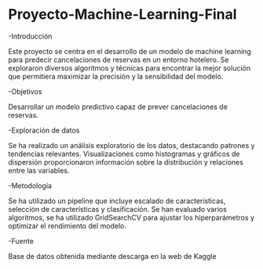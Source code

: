 # Proyecto-Machine-Learning-Final

-Introducción

Este proyecto se centra en el desarrollo de un modelo de machine learning para predecir cancelaciones de reservas en un entorno hotelero. Se exploraron diversos algoritmos y técnicas para encontrar la mejor solución que permitiera maximizar la precisión y la sensibilidad del modelo.

-Objetivos

Desarrollar un modelo predictivo capaz de prever cancelaciones de reservas.

-Exploración de datos

Se ha realizado un análisis exploratorio de los datos, destacando patrones y tendencias relevantes. Visualizaciones como histogramas y gráficos de dispersión proporcionaron información sobre la distribución y relaciones entre las variables.

-Metodología

Se ha utilizado un pipeline que incluye escalado de características, selección de características y clasificación. Se han evaluado varios algoritmos, se ha utilizado GridSearchCV para ajustar los hiperparámetros y optimizar el rendimiento del modelo.

-Fuente

Base de datos obtenida mediante descarga en la web de Kaggle
